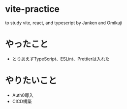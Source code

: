 # vite-practice
to study vite, react, and typescript by Janken and Omikuji

# やったこと
* とりあえずTypeScript、ESLint、Prettierは入れた

# やりたいこと
* Auth0導入
* CICD構築

